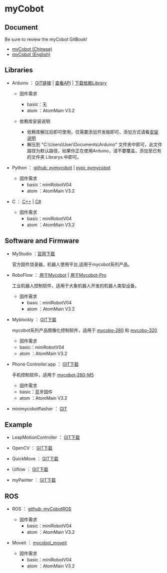 # myCobot

## Document  

  Be sure to review the myCobot GitBook!

- [myCobot (Chinese)](https://www.elephantrobotics.com/docs/myCobot)
- [myCobot (English)](https://www.elephantrobotics.com/docs/myCobot-en)

## Libraries

- Arduino ：
  [GIT链接](./Arduino) | 
  [查看API](https://www.elephantrobotics.com/docs/myCobot/3-development/1.1-arduino/1.1-api.html)  | 
  [下载依赖Library](https://www.elephantrobotics.com/software/libraries) 

  - 固件需求  
    - basic：无  
    - atom ：AtomMain V3.2  

  - 依赖库安装说明
    - 依赖库解压后即可使用，仅需要添加开发板即可，添加方式请看[安装说明](https://www.elephantrobotics.com/docs/myCobot/2-preparation/1-background_knowledge/arduino.html)
    - 解压到 "C:\Users\User\Documents\Arduino" 文件夹中即可，此文件路径为默认路径，如果你正在使用Arduino，请不要覆盖，添加至已有的文件夹 Librarys 中即可。

- Python ：
  [github: pymycobot](https://github.com/elephantrobotics/pymycobot.git) |
  [pypi: pymycobot](https://pypi.org/project/pymycobot/)  

  - 固件需求  
    - basic：miniRobotV04  
    - atom ：AtomMain V3.2  

- C ： [C++](https://github.com/elephantrobotics/myCobotCpp) | [C#](https://github.com/elephantrobotics/Mycobot.csharp)  

  - 固件需求  
    - basic：miniRobotV04  
    - atom ：AtomMain V3.2

<a name="#software"></a>  <!-- Ensures prior links work -->

## Software and Firmware


- MyStudio ：[官网下载](https://www.elephantrobotics.com/software/mystudio/v2.2/)  
  
  官方固件烧录器，机器人使用平台,适用于mycobot系列产品。

- RoboFlow ：
 [用于Mycobot](https://www.elephantrobotics.com/software/RoboFlow/myCobot/RoboFlow_3.4.0-preview7_mycobot_windows_x86_64.zip) |
 [用于Mycobot-Pro](https://www.elephantrobotics.com/software/RoboFlow/myCobotPro/3.4.0-preview/RoboFlow_3.4.0-preview7_mycobotpro_windows_x86_64.zip)  

  工业机器人控制软件，适用于大象机器人开发的机器人类型设备。
  - 固件需求  
    - basic：miniRobotV04  
    - atom ：AtomMain V3.2

- Myblockly ：
  [GIT下载](https://github.com/elephantrobotics/myCobot/releases) 

    mycobot系列产品图像化控制软件，适用于
      [mycobo-280](https://www.elephantrobotics.com/myCobot/) 和 
      [mycobo-320](https://www.elephantrobotics.com/mycobot-pro/)
      
    - 固件需求  
    - basic：miniRobotV04  
    - atom ：AtomMain V3.2

- Phone Controller.app ： [GIT下载](https://github.com/elephantrobotics/myCobot/tree/main/Software/phone%20controller)  

    手机控制软件，适用于 [mycobot-280-M5](https://www.elephantrobotics.com/myCobot/)
    
    - 固件需求  
    - basic：蓝牙固件  
    - atom ：AtomMain V3.2

- minimycobotflasher ： [GIT](https://github.com/zlj-zz/minimycobotflasher)

## Example 

- LeapMotionController ：
  [GIT下载](https://github.com/elephantrobotics/LeapMotionController)

- OpenCV ：
  [GIT下载](https://github.com/elephantrobotics/opencv-python)

- QuickMove ：
  [GIT下载](https://github.com/elephantrobotics/QuickMove)

- Uiflow  ：
  [GIT下载](https://github.com/elephantrobotics/mycobot-tutorial)

- myPainter ： 
  [GIT下载](https://github.com/elephantrobotics/myPainter/releases/tag/v1.1)

## ROS  

- ROS ： [github: myCobotROS](https://github.com/elephantrobotics/myCobotROS.git)

  - 固件需求  
    - basic：miniRobotV04  
    - atom ：AtomMain V3.2 

- Moveit ： [mycobot_moveit](https://github.com/elephantrobotics/mycobot_moveit)

  - 固件需求  
    - basic：miniRobotV04  
    - atom ：AtomMain V3.2 
